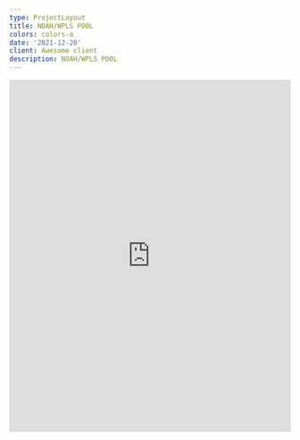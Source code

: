 ```yaml
---
type: ProjectLayout
title: NOAH/WPLS POOL
colors: colors-a
date: '2021-12-20'
client: Awesome client
description: NOAH/WPLS POOL
---
```

<style>#dexscreener-embed{position:relative;width:100%;padding-bottom:125%;}@media(min-width:1400px){#dexscreener-embed{padding-bottom:65%;}}#dexscreener-embed iframe{position:absolute;width:100%;height:100%;top:0;left:0;border:0;}</style><div id="dexscreener-embed"><iframe src="https://dexscreener.com/pulsechain/0x4aca92a7bFCFED5E07EE65D1Dca815471a146B2B?embed=1&loadChartSettings=0&trades=0&chartLeftToolbar=0&chartDefaultOnMobile=1&chartTheme=dark&theme=dark&chartStyle=0&chartType=usd&interval=15"></iframe></div>